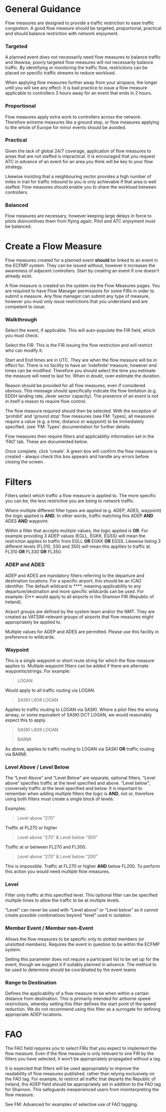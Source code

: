 # General Guidance
Flow measures are designed to provide a traffic restriction to ease traffic congestion. A good flow measure should be targeted, proportional, practical and should balance restriction with network enjoyment.

### Targeted

A planned event does not necessarily need flow measures to balance traffic and likewise, poorly targeted flow measures will not necessarily balance traffic. By identifying or monitoring the traffic flow, restrictions can be placed on specific traffic streams to reduce workload.

When applying flow measures further away from your airspace, the longer until you will see any effect. It is bad practice to issue a flow measure applicable to controllers 3 hours away for an event that ends in 2 hours.

### Proportional

Flow measures apply extra work to controllers across the network. Therefore extreme measures like a ground stop, or flow measures applying to the whole of Europe for minor events should be avoided.

### Practical

Given the lack of global  24/7 coverage, application of flow measures to areas that are not staffed is impractical. It is encouraged that you request ATC in advance of an event for an area you think will be key to your flow strategy.

Likewise insisting that a neighbouring sector provides a high number of miles in trail for traffic inbound to you is only achievable if that area is well staffed. Flow measures should enable you to share the workload between controllers.

### Balanced

Flow measures are necessary, however keeping large delays in force to pilots disincentives them from flying again. Pilot and ATC enjoyment must be balanced.

# Create a Flow Measure

Flow measures created for a planned event **should** be linked to an event in the ECFMP system. They can be issued without, however it increases the awareness of adjacent controllers. Start by creating an event if one doesn’t already exist.

A flow measure is created on the system via the Flow Measures pages. You are required to have Flow Manager permissions for some FIRs in order to submit a measure. Any flow manager can submit any type of measure, however you must only issue restrictions that you understand and are competent to issue.

### Walkthrough
Select the event, if applicable. This will auto-populate the FIR field, which you must check.

Select the FIR. This is the FIR issuing the flow restriction and will restrict who can modify it. 

Start and End times are in UTC. They are when the flow measure will be in effect for. There is no facility to have an ‘indefinite’ measure, however end times can be modified. Therefore you should select the time you estimate the measure will need to last for. When in doubt, over-estimate the duration.

Reason should be provided for all flow measures, even if considered obvious. This message should specifically indicate the flow limitation (e.g. EDDH landing rate, Jever sector capacity). The presence of an event is not in itself a reason to require flow control.

The flow measure required should then be selected. With the exception of ‘prohibit’ and 'ground stop' flow measures (see FM: Types), all measures require a value (e.g. a time, distance or waypoint) to be immediately specified. (see 'FM: Types' documentation for further details.

Flow measures then require filters and applicability information set in the ‘FAO’ tab. These are documented below.

Once complete, click ‘create’. A green box will confirm the flow measure is created - always check this box appears and handle any errors before closing the screen.


# Filters

Filters select which traffic a flow measure is applied to. The more specific you can be, the less restrictive you are being to network traffic. 

Where multiple different filter types are applied (e.g. ADEP, ADES, waypoint) the logic applied is **AND**. In other words, traffic matching this ADEP **AND** ADES **AND** waypoint.

Within a filter that accepts multiple values, the logic applied is  **OR**. For example providing 3 ADEP values (EGLL, EGKK, EGSS) will mean the restriction applies to traffic from EGLL  **OR** EGKK  **OR** EGSS. Likewise listing 3 different levels (FL310, 330 and 350) will mean this appliles to traffic at FL310 **OR**  FL330 **OR** FL350.



### ADEP and ADES
ADEP and ADES are mandatory filters referring to the departure and destination locations. For a specific airport, this should be an ICAO identifier. The default wildcard is \*\*\*\*, meaning applicability to any departure/destination and more specific wildcards can be used. For example: EI\*\* would apply to all airports in the Shannon FIR (Republic of Ireland). 

Airport groups are defined by the system team and/or the NMT. They are created as VATSIM-relevant groups of airports that flow measures might appropriately be applied to. 

Multiple values for ADEP and ADES are permitted. Please use this facility in preference to wildcards.

### Waypoint
This is a single waypoint or short route string for which the flow measure applies to. Multiple waypoint filters can be added if there are alternate waypoints/strings. For example:

> LOGAN

Would apply to all traffic routing via LOGAN.

> SASKI L608 LOGAN

Applies to traffic routing to LOGAN via SASKI. Where a pilot files the wrong airway, or some equivalent of SASKI DCT LOGAN, we would reasonably expect this to apply.

> SASKI L608 LOGAN
> 
> BARMI

As above, applies to traffic routing to LOGAN via SASKI **OR** traffic routing via BARMI.

### Level Above / Level Below

The “Level Above” and “Level Below” are separate, optional filters. “Level above” specifies traffic at the level specified and above. “Level below”, conversely traffic at the level specified and below. It is important to remember when adding multiple filters the logic is **AND**, not or, therefore using both filters must create a single block of levels.

Examples:

> Level above “270”

Traffic at FL270 or higher

> Level above “270” & Level below “300”

Traffic at or between FL270 and FL300.

> Level above “270” & Level below “200”

This is impossible. Traffic at FL270 or higher **AND** below FL200. To perform this action you would need multiple flow measures.

### Level

Filter only traffic at this specified level. This optional filter can be specified multiple times to allow the traffic to be at multiple levels.

“Level” can never be used with “Level above” or “Level below” as it cannot create possible combinations beyond “level” used in isolation.


### Member Event / Member non-Event

Allows the flow measures to be specific only to slotted members (or unslotted members). Requires the event in question to be within the ECFMP system.

Setting this parameter does not require a participant list to be set up for the event, though we suggest it if suitably planned in advance. The method to be used to determine should be coordinated by the event teams

### Range to Destination

Defines the applicability of a flow measure to be when within a certain distance from destination. This is primarily intended for airborne speed restrictions, whereby setting this filter defines the start point of the speed reduction. We do not recommend using this filter as a surrogate for defining appropriate ADEP locations.


# FAO
The FAO field requires you to select FIRs that you expect to implement the flow measure. Even if the flow measure is only relevant to one FIR by the filters you have selected, it won’t be appropriately propagated without a tag.

It is expected that filters will be used appropriately to improve the readability of flow measures published, rather than relying exclusively on the FAO tag. For example, to restrict all traffic that departs the Republic of Ireland, the ADEP field should be appropriately set in addition to the FAO tag for Shannon. This safeguards inexperienced users from misinterpreting the flow measure.

See FM: Advanced for examples of selective use of FAO tagging.
